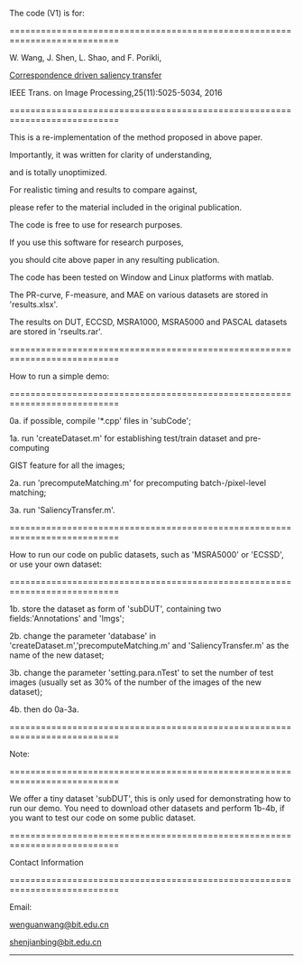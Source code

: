 The code (V1) is for: 

===========================================================================

W. Wang, J. Shen, L. Shao, and F. Porikli, 

[Correspondence driven saliency transfer](https://www.researchgate.net/publication/306435619_Correspondence_Driven_Saliency_Transfer) 

IEEE Trans. on Image Processing,25(11):5025-5034, 2016       

===========================================================================

This is a re-implementation of the method proposed in above paper. 

Importantly, it was written for clarity of understanding, 

and is totally unoptimized.

For realistic timing and results to compare against, 

please refer to the material included in the original publication. 

The code is free to use for research purposes. 

If you use this software for research purposes,

you should cite above paper in any resulting publication.

The code has been tested on Window and Linux platforms with matlab.

The PR-curve, F-measure, and MAE on various datasets are stored in 'results.xlsx'.

The results on DUT, ECCSD, MSRA1000, MSRA5000 and PASCAL datasets are stored in 'rseults.rar'.

===========================================================================

How to run a simple demo:

===========================================================================

0a. if possible, compile '*.cpp' files in 'subCode'; 

1a. run 'createDataset.m' for establishing test/train dataset and pre-computing

GIST feature for all the images;

2a. run 'precomputeMatching.m' for precomputing batch-/pixel-level matching;

3a. run 'SaliencyTransfer.m'. 

===========================================================================

How to run our code on public datasets,  such as 'MSRA5000' or 'ECSSD', or use
your own dataset:

===========================================================================

1b. store the dataset as form of 'subDUT', containing two fields:'Annotations'
and 'Imgs';

2b. change the parameter 'database' in 'createDataset.m','precomputeMatching.m'
and 'SaliencyTransfer.m'  as the name of the new dataset;

3b. change the parameter 'setting.para.nTest' to set the number of test images
(usually set as 30% of the number of the images of the new dataset);

4b. then do 0a-3a.

===========================================================================

Note:

===========================================================================

We offer a tiny dataset 'subDUT', this is only used for demonstrating how
to run our demo. You need to download other datasets and perform 1b-4b, if 
you want to test our code on some public dataset.

===========================================================================

Contact Information

===========================================================================

Email:

wenguanwang@bit.edu.cn
	
shenjianbing@bit.edu.cn

------------------------------------------------------------------------------------------------
